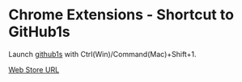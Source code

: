 # Chrome Extensions - Shortcut to GitHub1s 
Launch [github1s](https://github.com/conwnet/github1s) with Ctrl(Win)/Command(Mac)+Shift+1.

[Web Store URL](https://chrome.google.com/webstore/detail/shortcut-to-github1s/gfcdbodapcbfckbfpmgeldfkkgjknceo)